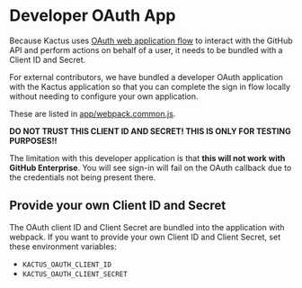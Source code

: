 # Developer OAuth App

Because Kactus uses [OAuth web application flow](https://developer.github.com/v3/oauth/#web-application-flow)
to interact with the GitHub API and perform actions on behalf of a user, it
needs to be bundled with a Client ID and Secret.

For external contributors, we have bundled a developer OAuth application
with the Kactus application so that you can complete the sign in flow locally
without needing to configure your own application.

These are listed in [app/webpack.common.js](https://github.com/kactus-io/kactus/blob/c286d0d513d82b97e1a9c60d44c23020f2ba34d7/app/webpack.common.js#L9-L10).

**DO NOT TRUST THIS CLIENT ID AND SECRET! THIS IS ONLY FOR TESTING PURPOSES!!**

The limitation with this developer application is that **this will not work
with GitHub Enterprise**. You will see  sign-in will fail on the OAuth callback
due to the credentials not being present there.

## Provide your own Client ID and Secret

The OAuth client ID and Client Secret are bundled into the application with
webpack. If you want to provide your own Client ID and Client Secret, set these
environment variables:

 - `KACTUS_OAUTH_CLIENT_ID`
 - `KACTUS_OAUTH_CLIENT_SECRET`
